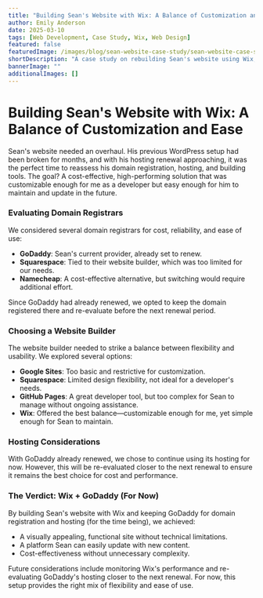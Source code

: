 ```yaml
---
title: "Building Sean's Website with Wix: A Balance of Customization and Ease"
author: Emily Anderson
date: 2025-03-10
tags: [Web Development, Case Study, Wix, Web Design]
featured: false
featuredImage: /images/blog/sean-website-case-study/sean-website-case-study-featured.jpg
shortDescription: "A case study on rebuilding Sean's website using Wix, balancing developer customization needs with client-friendly maintenance."
bannerImage: ""
additionalImages: []
---
```


# Building Sean's Website with Wix: A Balance of Customization and Ease

Sean's website needed an overhaul. His previous WordPress setup had been broken for months, and with his hosting renewal approaching, it was the perfect time to reassess his domain registration, hosting, and building tools. The goal? A cost-effective, high-performing solution that was customizable enough for me as a developer but easy enough for him to maintain and update in the future.

### Evaluating Domain Registrars
We considered several domain registrars for cost, reliability, and ease of use:

- **GoDaddy**: Sean's current provider, already set to renew.
- **Squarespace**: Tied to their website builder, which was too limited for our needs.
- **Namecheap**: A cost-effective alternative, but switching would require additional effort.

Since GoDaddy had already renewed, we opted to keep the domain registered there and re-evaluate before the next renewal period.

### Choosing a Website Builder
The website builder needed to strike a balance between flexibility and usability. We explored several options:

- **Google Sites**: Too basic and restrictive for customization.
- **Squarespace**: Limited design flexibility, not ideal for a developer's needs.
- **GitHub Pages**: A great developer tool, but too complex for Sean to manage without ongoing assistance.
- **Wix**: Offered the best balance—customizable enough for me, yet simple enough for Sean to maintain.

### Hosting Considerations
With GoDaddy already renewed, we chose to continue using its hosting for now. However, this will be re-evaluated closer to the next renewal to ensure it remains the best choice for cost and performance.

### The Verdict: Wix + GoDaddy (For Now)
By building Sean's website with Wix and keeping GoDaddy for domain registration and hosting (for the time being), we achieved:
- A visually appealing, functional site without technical limitations.
- A platform Sean can easily update with new content.
- Cost-effectiveness without unnecessary complexity.

Future considerations include monitoring Wix's performance and re-evaluating GoDaddy's hosting closer to the next renewal. For now, this setup provides the right mix of flexibility and ease of use.